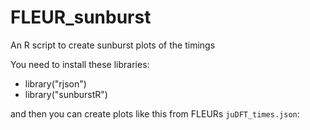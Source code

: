 # FLEUR_sunburst
An R script to create sunburst plots of the timings

You need to install these libraries:
* library("rjson")
* library("sunburstR")

and then you can create plots like this from FLEURs `juDFT_times.json`:
